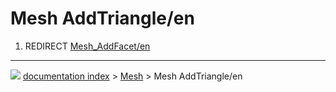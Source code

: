 # Mesh AddTriangle/en
1.  REDIRECT [Mesh_AddFacet/en](Mesh_AddFacet/en.md)



---
![](images/Right_arrow.png) [documentation index](../README.md) > [Mesh](Mesh_Workbench.md) > Mesh AddTriangle/en
